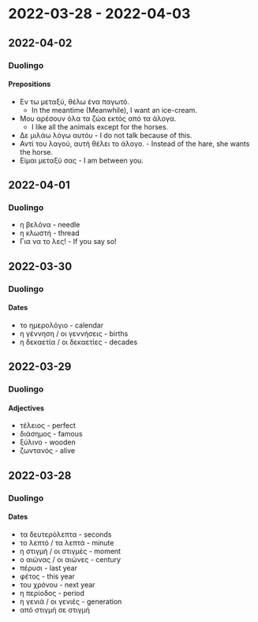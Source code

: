 # 2022-03-28 - 2022-04-03

## 2022-04-02

### Duolingo

#### Prepositions

* Εν τω μεταξύ, θέλω ένα παγωτό.
  * In the meantime (Meanwhile), I want an ice-cream.
* Μου αρέσουν όλα τα ζώα εκτός από τα άλογα.
  * I like all the animals except for the horses.
* Δε μιλάω λόγω αυτόυ - I do not talk because of this.
* Αντί του λαγού, αυτή θέλει το άλογο. - Instead of the hare, she wants the horse.
* Είμαι μεταξύ σας - I am between you.

## 2022-04-01

### Duolingo

* η βελόνα - needle
* η κλωστή - thread
* Για να το λες! - If you say so!

## 2022-03-30

### Duolingo

#### Dates

* το ημερολόγιο - calendar
* η γέννηση / οι γεννήσεις - births
* η δεκαετία / οι δεκαετίες - decades

## 2022-03-29

### Duolingo

#### Adjectives

* τέλειος - perfect
* διάσημος - famous
* ξύλινο - wooden
* ζωντανός - alive

## 2022-03-28

### Duolingo

#### Dates

* τα δευτερόλεπτα - seconds
* το λεπτό / τα λεπτά - minute
* η στιγμή / οι στιγμές - moment
* ο αιώνας / οι αιώνες - century
* πέρυσι - last year
* φέτος - this year
* του χρόνου - next year
* η περίοδος - period
* η γενιά / οι γενιές - generation
* από στιγμή σε στιγμή
